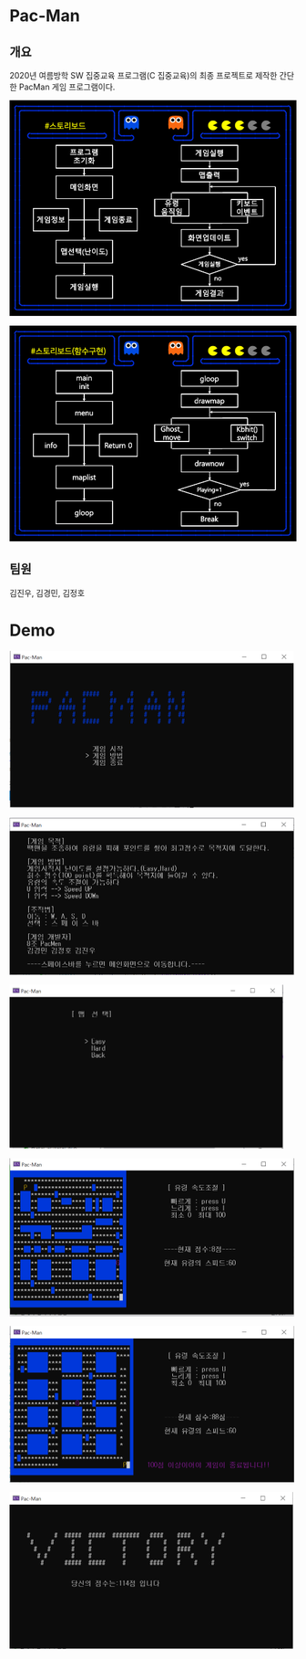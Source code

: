 # Pac-Man

## 개요

2020년 여름방학 SW 집중교육 프로그램(C 집중교육)의 최종 프로젝트로 제작한 간단한 PacMan 게임 프로그램이다.

![image_07](./_image/image_07.png)

![image_08](./_image/image_08.png)


## 팀원

김진우, 김경민, 김정호



# Demo

![image_01](./_image/image_01.png)

![image_02](./_image/image_02.png)

![image_03](./_image/image_03.png)

![image_04](./_image/image_04.png)

![image_05](./_image/image_05.png)

![image_06](./_image/image_06.png)
